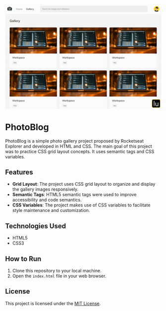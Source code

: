 ![banner](https://github.com/lugomio/photoblog/blob/master/assets/img/banner.png)

# PhotoBlog
PhotoBlog is a simple photo gallery project proposed by Rocketseat Explorer and developed in HTML and CSS. The main goal of this project was to practice CSS grid layout concepts. It uses semantic tags and CSS variables.

## Features
- **Grid Layout**: The project uses CSS grid layout to organize and display the gallery images responsively.
- **Semantic Tags**: HTML5 semantic tags were used to improve accessibility and code semantics.
- **CSS Variables**: The project makes use of CSS variables to facilitate style maintenance and customization.

## Technologies Used
- HTML5
- CSS3

## How to Run
1. Clone this repository to your local machine.
2. Open the `index.html` file in your web browser.

## License
This project is licensed under the [MIT License](LICENSE.md).
